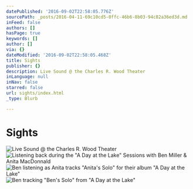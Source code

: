 ```yaml
---
datePublished: '2016-09-02T22:58:05.776Z'
sourcePath: _posts/2016-04-11-69c10cd5-0ffc-46b6-8b03-94c82a36ed3d.md
inFeed: false
authors: []
hasPage: true
keywords: []
author: []
via: {}
dateModified: '2016-09-02T22:58:05.468Z'
title: Sights
publisher: {}
description: Live Sound @ the Charles R. Wood Theater
inLanguage: null
inNav: false
starred: false
url: sights/index.html
_type: Blurb

---
```

# Sights
![Live Sound @ the Charles R. Wood Theater](https://s3-us-west-2.amazonaws.com/the-grid-img/p/2cae5335e17ecf74b241d6dd5c398a4affc44938.jpg)
![Listening back during the "A Day at the Lake" Sessions with Ben Miller & Anita MacDonnald](https://s3-us-west-2.amazonaws.com/the-grid-img/p/72ecd8e979563c8eb542f76cec53ff0ff3746d73.jpg)
![Ben listening as Anita tracks "Anita's Solo" for their album "A Day at the Lake"](https://s3-us-west-2.amazonaws.com/the-grid-img/p/f16575096be31e4b3ec9d9dcaf4cb0e5c45c3a2e.jpg)
![Ben tracking "Ben's Solo" from "A Day at the Lake"](https://s3-us-west-2.amazonaws.com/the-grid-img/p/cab344381f34601589250e0273ea06a00ae161e7.jpg)